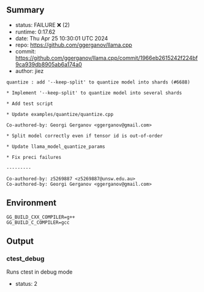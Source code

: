 ## Summary

- status:  FAILURE ❌ (2)
- runtime: 0:17.62
- date:    Thu Apr 25 10:30:01 UTC 2024
- repo:    https://github.com/ggerganov/llama.cpp
- commit:  https://github.com/ggerganov/llama.cpp/commit/1966eb2615242f224bf9ca939db8905ab6a174a0
- author:  jiez
```
quantize : add '--keep-split' to quantize model into shards (#6688)

* Implement '--keep-split' to quantize model into several shards

* Add test script

* Update examples/quantize/quantize.cpp

Co-authored-by: Georgi Gerganov <ggerganov@gmail.com>

* Split model correctly even if tensor id is out-of-order

* Update llama_model_quantize_params

* Fix preci failures

---------

Co-authored-by: z5269887 <z5269887@unsw.edu.au>
Co-authored-by: Georgi Gerganov <ggerganov@gmail.com>
```

## Environment

```
GG_BUILD_CXX_COMPILER=g++
GG_BUILD_C_COMPILER=gcc
```

## Output

### ctest_debug

Runs ctest in debug mode
- status: 2
```

```

